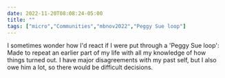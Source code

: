 ---date: 2022-11-20T08:08:24-05:00title: ""tags: ["micro","Communities","mbnov2022","Peggy Sue loop"]---I sometimes wonder how I'd react if I were put through a 'Peggy Sue loop': Made to repeat an earlier part of my life with all my knowledge of how things turned out. I have major disagreements with my past self, but I also owe him a lot, so there would be difficult decisions.